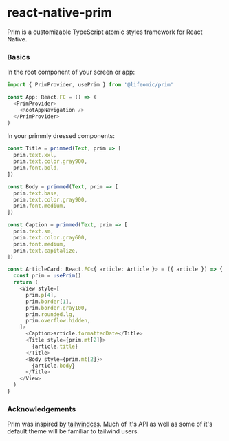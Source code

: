 # react-native-prim
Prim is a customizable TypeScript atomic styles framework for React Native.

### Basics

In the root component of your screen or app:
```TypeScript
import { PrimProvider, usePrim } from '@lifeomic/prim'

const App: React.FC = () => (
  <PrimProvider>
    <RootAppNavigation />
  </PrimProvider>
)
```

In your primmly dressed components:
```TypeScript
const Title = primmed(Text, prim => [
  prim.text.xxl,
  prim.text.color.gray900,
  prim.font.bold,
])

const Body = primmed(Text, prim => [
  prim.text.base,
  prim.text.color.gray900,
  prim.font.medium,
])

const Caption = primmed(Text, prim => [
  prim.text.sm,
  prim.text.color.gray600,
  prim.font.medium,
  prim.text.capitalize,
])

const ArticleCard: React.FC<{ article: Article }> = ({ article }) => {
  const prim = usePrim()
  return (
    <View style=[
      prim.p[4],
      prim.border[1],
      prim.border.gray100,
      prim.rounded.lg,
      prim.overflow.hidden,
    ]>
      <Caption>article.formattedDate</Title>
      <Title style={prim.mt[2]}>
        {article.title}
      </Title>
      <Body style={prim.mt[2]}>
        {article.body}
      </Title>
    </View>
  )
}
```


### Acknowledgements

Prim was inspired by [tailwindcss](https://tailwindcss.com). Much of it's API
as well as some of it's default theme will be familiar to tailwind users.
